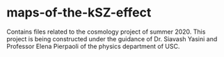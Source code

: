 # maps-of-the-kSZ-effect
Contains files related to the cosmology project of summer 2020. 
This project is being constructed under the guidance of Dr. Siavash Yasini and Professor Elena Pierpaoli of the physics department of USC.
